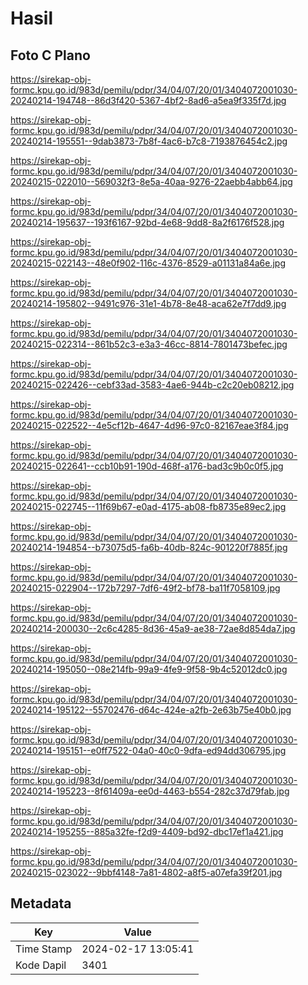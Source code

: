 # Hasil

## Foto C Plano

https://sirekap-obj-formc.kpu.go.id/983d/pemilu/pdpr/34/04/07/20/01/3404072001030-20240214-194748--86d3f420-5367-4bf2-8ad6-a5ea9f335f7d.jpg

https://sirekap-obj-formc.kpu.go.id/983d/pemilu/pdpr/34/04/07/20/01/3404072001030-20240214-195551--9dab3873-7b8f-4ac6-b7c8-7193876454c2.jpg

https://sirekap-obj-formc.kpu.go.id/983d/pemilu/pdpr/34/04/07/20/01/3404072001030-20240215-022010--569032f3-8e5a-40aa-9276-22aebb4abb64.jpg

https://sirekap-obj-formc.kpu.go.id/983d/pemilu/pdpr/34/04/07/20/01/3404072001030-20240214-195637--193f6167-92bd-4e68-9dd8-8a2f6176f528.jpg

https://sirekap-obj-formc.kpu.go.id/983d/pemilu/pdpr/34/04/07/20/01/3404072001030-20240215-022143--48e0f902-116c-4376-8529-a01131a84a6e.jpg

https://sirekap-obj-formc.kpu.go.id/983d/pemilu/pdpr/34/04/07/20/01/3404072001030-20240214-195802--9491c976-31e1-4b78-8e48-aca62e7f7dd9.jpg

https://sirekap-obj-formc.kpu.go.id/983d/pemilu/pdpr/34/04/07/20/01/3404072001030-20240215-022314--861b52c3-e3a3-46cc-8814-7801473befec.jpg

https://sirekap-obj-formc.kpu.go.id/983d/pemilu/pdpr/34/04/07/20/01/3404072001030-20240215-022426--cebf33ad-3583-4ae6-944b-c2c20eb08212.jpg

https://sirekap-obj-formc.kpu.go.id/983d/pemilu/pdpr/34/04/07/20/01/3404072001030-20240215-022522--4e5cf12b-4647-4d96-97c0-82167eae3f84.jpg

https://sirekap-obj-formc.kpu.go.id/983d/pemilu/pdpr/34/04/07/20/01/3404072001030-20240215-022641--ccb10b91-190d-468f-a176-bad3c9b0c0f5.jpg

https://sirekap-obj-formc.kpu.go.id/983d/pemilu/pdpr/34/04/07/20/01/3404072001030-20240215-022745--11f69b67-e0ad-4175-ab08-fb8735e89ec2.jpg

https://sirekap-obj-formc.kpu.go.id/983d/pemilu/pdpr/34/04/07/20/01/3404072001030-20240214-194854--b73075d5-fa6b-40db-824c-901220f7885f.jpg

https://sirekap-obj-formc.kpu.go.id/983d/pemilu/pdpr/34/04/07/20/01/3404072001030-20240215-022904--172b7297-7df6-49f2-bf78-ba11f7058109.jpg

https://sirekap-obj-formc.kpu.go.id/983d/pemilu/pdpr/34/04/07/20/01/3404072001030-20240214-200030--2c6c4285-8d36-45a9-ae38-72ae8d854da7.jpg

https://sirekap-obj-formc.kpu.go.id/983d/pemilu/pdpr/34/04/07/20/01/3404072001030-20240214-195050--08e214fb-99a9-4fe9-9f58-9b4c52012dc0.jpg

https://sirekap-obj-formc.kpu.go.id/983d/pemilu/pdpr/34/04/07/20/01/3404072001030-20240214-195122--55702476-d64c-424e-a2fb-2e63b75e40b0.jpg

https://sirekap-obj-formc.kpu.go.id/983d/pemilu/pdpr/34/04/07/20/01/3404072001030-20240214-195151--e0ff7522-04a0-40c0-9dfa-ed94dd306795.jpg

https://sirekap-obj-formc.kpu.go.id/983d/pemilu/pdpr/34/04/07/20/01/3404072001030-20240214-195223--8f61409a-ee0d-4463-b554-282c37d79fab.jpg

https://sirekap-obj-formc.kpu.go.id/983d/pemilu/pdpr/34/04/07/20/01/3404072001030-20240214-195255--885a32fe-f2d9-4409-bd92-dbc17ef1a421.jpg

https://sirekap-obj-formc.kpu.go.id/983d/pemilu/pdpr/34/04/07/20/01/3404072001030-20240215-023022--9bbf4148-7a81-4802-a8f5-a07efa39f201.jpg


## Metadata

| Key        | Value               |
| ---------- | ------------------- |
| Time Stamp | 2024-02-17 13:05:41 |
| Kode Dapil | 3401                |



